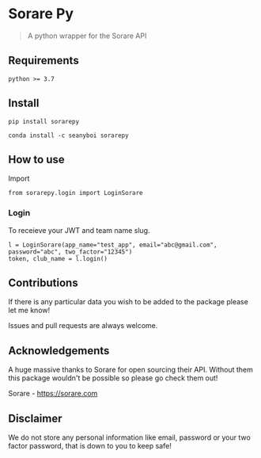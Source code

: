 # Sorare Py
> A python wrapper for the Sorare API


## Requirements

`python >= 3.7`

## Install

`pip install sorarepy`

`conda install -c seanyboi sorarepy`

## How to use

Import

```
from sorarepy.login import LoginSorare
```

### Login

To receieve your JWT and team name slug.

```
l = LoginSorare(app_name="test_app", email="abc@gmail.com", password="abc", two_factor="12345")
token, club_name = l.login()
```

## Contributions

If there is any particular data you wish to be added to the package please let me know!

Issues and pull requests are always welcome.

## Acknowledgements

A huge massive thanks to Sorare for open sourcing their API. 
Without them this package wouldn't be possible so please go check them out!

Sorare - https://sorare.com

## Disclaimer

We do not store any personal information like email, password or your two factor password, that is down to you to keep safe!
